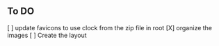 ## To DO

[ ] update favicons to use clock from the zip file in root
[X] organize the images
[ ] Create the layout
